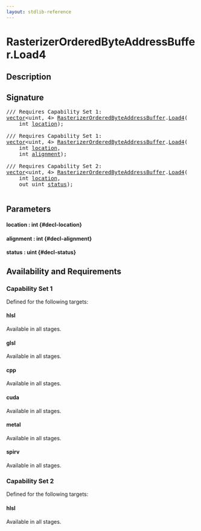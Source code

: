 ```yaml
---
layout: stdlib-reference
---
```


# RasterizerOrderedByteAddressBuffer\.Load4

## Description





## Signature 

<pre>
/// Requires Capability Set 1:
<a href="/stdlib-reference/types/vector/index" class="code_type">vector</a>&lt;<span class="code_keyword">uint</span>, 4&gt; <a href="/stdlib-reference/types/rasterizerorderedbyteaddressbuffer-0ahls/index" class="code_type">RasterizerOrderedByteAddressBuffer</a>.<a href="/stdlib-reference/types/rasterizerorderedbyteaddressbuffer-0ahls/load4-0">Load4</a>(
    <span class="code_keyword">int</span> <a href="/stdlib-reference/types/rasterizerorderedbyteaddressbuffer-0ahls/load4-0#decl-location" class="code_param">location</a>);

/// Requires Capability Set 1:
<a href="/stdlib-reference/types/vector/index" class="code_type">vector</a>&lt;<span class="code_keyword">uint</span>, 4&gt; <a href="/stdlib-reference/types/rasterizerorderedbyteaddressbuffer-0ahls/index" class="code_type">RasterizerOrderedByteAddressBuffer</a>.<a href="/stdlib-reference/types/rasterizerorderedbyteaddressbuffer-0ahls/load4-0">Load4</a>(
    <span class="code_keyword">int</span> <a href="/stdlib-reference/types/rasterizerorderedbyteaddressbuffer-0ahls/load4-0#decl-location" class="code_param">location</a>,
    <span class="code_keyword">int</span> <a href="/stdlib-reference/types/rasterizerorderedbyteaddressbuffer-0ahls/load4-0#decl-alignment" class="code_param">alignment</a>);

/// Requires Capability Set 2:
<a href="/stdlib-reference/types/vector/index" class="code_type">vector</a>&lt;<span class="code_keyword">uint</span>, 4&gt; <a href="/stdlib-reference/types/rasterizerorderedbyteaddressbuffer-0ahls/index" class="code_type">RasterizerOrderedByteAddressBuffer</a>.<a href="/stdlib-reference/types/rasterizerorderedbyteaddressbuffer-0ahls/load4-0">Load4</a>(
    <span class="code_keyword">int</span> <a href="/stdlib-reference/types/rasterizerorderedbyteaddressbuffer-0ahls/load4-0#decl-location" class="code_param">location</a>,
    <span class="code_keyword">out</span> <span class="code_keyword">uint</span> <a href="/stdlib-reference/types/rasterizerorderedbyteaddressbuffer-0ahls/load4-0#decl-status" class="code_param">status</a>);

</pre>

## Parameters

#### location  : int {#decl-location}
#### alignment  : int {#decl-alignment}
#### status  : uint {#decl-status}

## Availability and Requirements

### Capability Set 1

Defined for the following targets:

#### hlsl
Available in all stages.

#### glsl
Available in all stages.

#### cpp
Available in all stages.

#### cuda
Available in all stages.

#### metal
Available in all stages.

#### spirv
Available in all stages.


### Capability Set 2

Defined for the following targets:

#### hlsl
Available in all stages.



